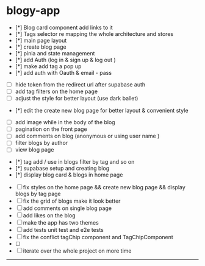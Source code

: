 # blogy-app

- [*] Blog card component add links to it
- [*] Tags selector re mapping the whole architecture and stores
- [*] main page layout
- [*] create blog page
- [*] pinia and state management
- [*] add Auth (log in & sign up & log out )
- [*] make add tag a pop up
- [*] add auth with Oauth & email - pass
- [ ] hide token from the redirect url after supabase auth
- [ ] add tag filters on the home page
- [ ] adjust the style for better layout (use dark ballet)
- [*] edit the create new blog page for better layout & convenient style
- [ ] add image while in the body of the blog
- [ ] pagination on the front page
- [ ] add comments on blog (anonymous or using user name )
- [ ] filter blogs by author
- [ ] view blog page
- [*] tag add / use in blogs filter by tag and so on
- [*] supabase setup and creating blog
- [*] display blog card & blogs in home page
- [ ] fix styles on the home page && create new blog page && display blogs by tag page
- [ ] fix the grid of blogs make it look better
- [ ] add comments on single blog page
- [ ] add likes on the blog
- [ ] make the app has two themes
- [ ] add tests unit test and e2e tests
- [ ] fix the conflict tagChip component and TagChipComponent
- [ ]
- [ ] iterate over the whole project on more time

---
